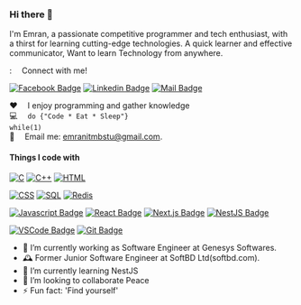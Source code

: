 ### Hi there 👋


I'm Emran, a passionate competitive programmer and tech enthusiast, with a thirst for learning cutting-edge technologies. A quick learner and effective communicator, Want to learn Technology from anywhere.

: &emsp;Connect with me!

[![Facebook Badge](https://img.shields.io/badge/Facebook-1877F2?style=for-the-badge&logo=facebook&logoColor=white)](https://www.facebook.com/its.Emranali/) 
[![Linkedin Badge](https://img.shields.io/badge/LinkedIn-0077B5?style=for-the-badge&logo=linkedin&logoColor=white)](https://www.linkedin.com/in/itsemran/) 
[![Mail Badge](https://img.shields.io/badge/Gmail-D14836?style=for-the-badge&logo=gmail&logoColor=white)](mailto:emranitmbstu@gmail.com)

:hearts: &emsp;I enjoy programming and gather knowledge <br/>
:computer: &emsp;`do {"Code * Eat * Sleep"}` <br/>
`while(1)` <br/>
:e-mail: &emsp;Email me: emranitmbstu@gmail.com.<br/>


#### Things I code with

[![C](https://img.shields.io/badge/-C-White?style=for-the-badge&labelColor=black&logo=c&logoColor=white)](#) 
[![C++](https://img.shields.io/badge/-CPP-0864aa?style=for-the-badge&labelColor=black&logo=cplusplus&logoColor=blue)](#) 
[![HTML](https://img.shields.io/badge/-HTML-EC7063?style=for-the-badge&labelColor=black&logo=html5&logoColor=#EC7063)](#) 

[![CSS](https://img.shields.io/badge/-CSS-186A3B?style=for-the-badge&labelColor=black&logo=css3&logoColor=186A3B)](#) 
[![SQL](https://img.shields.io/badge/-SQL-ed644b?style=for-the-badge&labelColor=black&logo=mysql&logoColor=ed644b)](#) 
[![Redis](https://img.shields.io/badge/-Redis-ed644b?style=for-the-badge&labelColor=black&logo=redis&logoColor=ed644b)](#)

[![Javascript Badge](https://img.shields.io/badge/-Javascript-F0DB4F?style=for-the-badge&labelColor=black&logo=javascript&logoColor=F0DB4F)](#) 
[![React Badge](https://img.shields.io/badge/-React-61DBFB?style=for-the-badge&labelColor=black&logo=react&logoColor=61DBFB)](#) 
[![Next.js Badge](https://img.shields.io/badge/-Next.js-000000?style=for-the-badge&labelColor=white&logo=next.js&logoColor=3494a5)](#) 
[![NestJS Badge](https://img.shields.io/badge/-NestJS-E0234E?style=for-the-badge&labelColor=black&logo=nestjs&logoColor=E0234E)](#) 

[![VSCode Badge](https://img.shields.io/badge/Visual_Studio-1E88E5?style=for-the-badge&logo=vscode&logoColor=white)](#)
[![Git Badge](https://img.shields.io/badge/Git-F05032?style=for-the-badge&labelColor=black&logo=git&logoColor=white)](#) 





- 🔭 I’m currently  working as Software Engineer at Genesys Softwares.
- 🕰️ Former Junior Software Engineer at SoftBD Ltd(softbd.com).
- 🌱 I’m currently learning NestJS
- 👯 I’m looking to collaborate Peace 
- ⚡ Fun fact: 'Find yourself'
